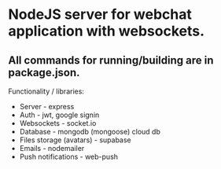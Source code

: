 # NodeJS server for webchat application with websockets.
##  All commands for running/building are in package.json.

Functionality / libraries:
* Server - express
* Auth - jwt, google signin
* Websockets - socket.io
* Database - mongodb (mongoose) cloud db
* Files storage (avatars) - supabase
* Emails - nodemailer
* Push notifications - web-push
